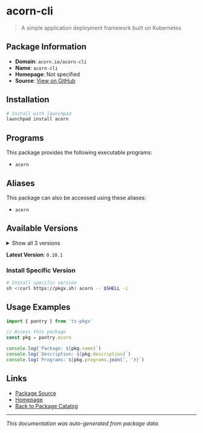 # acorn-cli

> A simple application deployment framework built on Kubernetes

## Package Information

- **Domain**: `acorn.io/acorn-cli`
- **Name**: `acorn-cli`
- **Homepage**: Not specified
- **Source**: [View on GitHub](https://github.com/pkgxdev/pantry/tree/main/projects/acorn.io/acorn-cli/package.yml)

## Installation

```bash
# Install with launchpad
launchpad install acorn
```

## Programs

This package provides the following executable programs:

- `acorn`

## Aliases

This package can also be accessed using these aliases:

- `acorn`

## Available Versions

<details>
<summary>Show all 3 versions</summary>

- `0.10.1`, `0.10.0`, `0.9.2`

</details>

**Latest Version**: `0.10.1`

### Install Specific Version

```bash
# Install specific version
sh <(curl https://pkgx.sh) acorn -- $SHELL -i
```

## Usage Examples

```typescript
import { pantry } from 'ts-pkgx'

// Access this package
const pkg = pantry.acorn

console.log(`Package: ${pkg.name}`)
console.log(`Description: ${pkg.description}`)
console.log(`Programs: ${pkg.programs.join(', ')}`)
```

## Links

- [Package Source](https://github.com/pkgxdev/pantry/tree/main/projects/acorn.io/acorn-cli/package.yml)
- [Homepage](#)
- [Back to Package Catalog](../package-catalog.md)

---

*This documentation was auto-generated from package data.*
